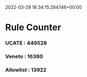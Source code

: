 2022-03-29 16:34:15.284746+00:00
# Rule Counter 
 ### UCATE : 449528

 ### Veneto : 16380

 ### Allowlist : 13922